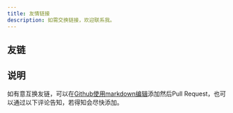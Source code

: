 ```yaml
---
title: 友情链接
description: 如需交换链接，欢迎联系我。
---
```


## 友链




## 说明

如有意互换友链，可以在[Github使用markdown编辑](https://github.com/chinshunyu/my-blog/tree/master/data/content/pages/links.md)添加然后Pull Request，也可以通过以下评论告知，若得知会尽快添加。
